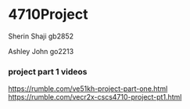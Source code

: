# 4710Project

Sherin Shaji gb2852

Ashley John go2213



### project part 1 videos
https://rumble.com/ve51kh-project-part-one.html <br>
https://rumble.com/vecr2x-cscs4710-project-pt1.html
